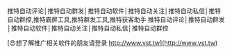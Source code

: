 推特自动评论│推特自动群发│推特自动软件│推特自动关注│推特自动私信│推特自动群控,推特霸屏工具,推特群发工具,推特获客助手
推特自动评论│推特自动群发│推特自动软件│推特自动关注│推特自动私信│推特自动群控

[😍想了解推广相关软件的朋友请登录 http://www.vst.tw](http://www.vst.tw)



